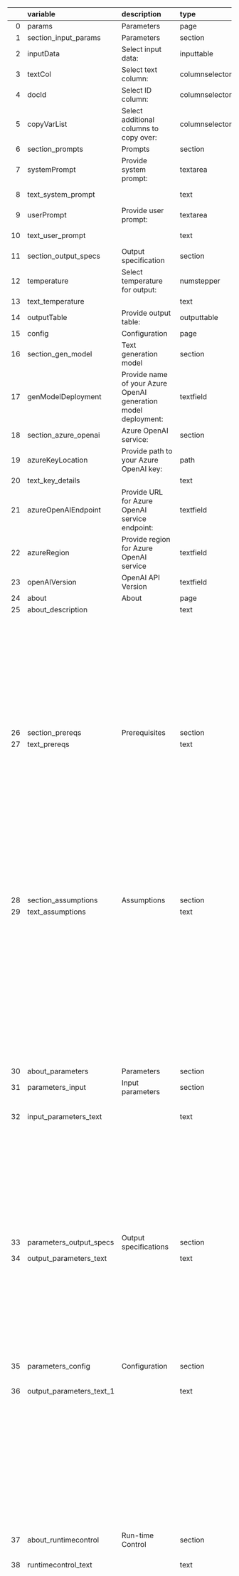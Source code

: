 |    | variable                 | description                                                    | type           | value                                                                                                                                                                                                                                                                                                                                                                                                                                                  |
|---:|:-------------------------|:---------------------------------------------------------------|:---------------|:-------------------------------------------------------------------------------------------------------------------------------------------------------------------------------------------------------------------------------------------------------------------------------------------------------------------------------------------------------------------------------------------------------------------------------------------------------|
|  0 | params                   | Parameters                                                     | page           |                                                                                                                                                                                                                                                                                                                                                                                                                                                        |
|  1 | section_input_params     | Parameters                                                     | section        |                                                                                                                                                                                                                                                                                                                                                                                                                                                        |
|  2 | inputData                | Select input data:                                             | inputtable     |                                                                                                                                                                                                                                                                                                                                                                                                                                                        |
|  3 | textCol                  | Select text column:                                            | columnselector |                                                                                                                                                                                                                                                                                                                                                                                                                                                        |
|  4 | docId                    | Select ID column:                                              | columnselector |                                                                                                                                                                                                                                                                                                                                                                                                                                                        |
|  5 | copyVarList              | Select additional columns to copy over:                        | columnselector |                                                                                                                                                                                                                                                                                                                                                                                                                                                        |
|  6 | section_prompts          | Prompts                                                        | section        |                                                                                                                                                                                                                                                                                                                                                                                                                                                        |
|  7 | systemPrompt             | Provide system prompt:                                         | textarea       |                                                                                                                                                                                                                                                                                                                                                                                                                                                        |
|  8 | text_system_prompt       |                                                                | text           | Use the system prompt to provide broad instructions to the LLM such as role, task description and response specification.                                                                                                                                                                                                                                                                                                                              |
|  9 | userPrompt               | Provide user prompt:                                           | textarea       |                                                                                                                                                                                                                                                                                                                                                                                                                                                        |
| 10 | text_user_prompt         |                                                                | text           | Use the user prompt to provide specific instructions on the task to perform.  Use tags like {Question}, {Context} etc. to refer to the context provided.                                                                                                                                                                                                                                                                                               |
| 11 | section_output_specs     | Output specification                                           | section        |                                                                                                                                                                                                                                                                                                                                                                                                                                                        |
| 12 | temperature              | Select temperature for output:                                 | numstepper     |                                                                                                                                                                                                                                                                                                                                                                                                                                                        |
| 13 | text_temperature         |                                                                | text           | Use the temperature control to govern how the LLM generates its response based on next word prediction.                                                                                                                                                                                                                                                                                                                                                |
| 14 | outputTable              | Provide output table:                                          | outputtable    |                                                                                                                                                                                                                                                                                                                                                                                                                                                        |
| 15 | config                   | Configuration                                                  | page           |                                                                                                                                                                                                                                                                                                                                                                                                                                                        |
| 16 | section_gen_model        | Text generation model                                          | section        |                                                                                                                                                                                                                                                                                                                                                                                                                                                        |
| 17 | genModelDeployment       | Provide name of your Azure OpenAI generation model deployment: | textfield      |                                                                                                                                                                                                                                                                                                                                                                                                                                                        |
| 18 | section_azure_openai     | Azure OpenAI service:                                          | section        |                                                                                                                                                                                                                                                                                                                                                                                                                                                        |
| 19 | azureKeyLocation         | Provide path to your Azure OpenAI key:                         | path           |                                                                                                                                                                                                                                                                                                                                                                                                                                                        |
| 20 | text_key_details         |                                                                | text           | Ensure this key is located in a file saved in a secure folder.                                                                                                                                                                                                                                                                                                                                                                                         |
| 21 | azureOpenAIEndpoint      | Provide URL for Azure OpenAI service endpoint:                 | textfield      |                                                                                                                                                                                                                                                                                                                                                                                                                                                        |
| 22 | azureRegion              | Provide region for Azure OpenAI service                        | textfield      |                                                                                                                                                                                                                                                                                                                                                                                                                                                        |
| 23 | openAIVersion            | OpenAI API Version                                             | textfield      |                                                                                                                                                                                                                                                                                                                                                                                                                                                        |
| 24 | about                    | About                                                          | page           |                                                                                                                                                                                                                                                                                                                                                                                                                                                        |
| 25 | about_description        |                                                                | text           | LLM - Azure OpenAI Zero-Shot Prompting                                                                                                                                                                                                                                                                                                                                                                                                                 |
|    |                          |                                                                |                | ==============================================                                                                                                                                                                                                                                                                                                                                                                                                         |
|    |                          |                                                                |                |                                                                                                                                                                                                                                                                                                                                                                                                                                                        |
|    |                          |                                                                |                | This custom step helps you interact with a Large Language Model (LLM) interacting with an [Azure OpenAI](https://microsoftlearning.github.io/mslearn-openai/Instructions/Exercises/01-get-started-azure-openai.html) service to process simple instructions on specified input data. It uses a technique called zero-shot prompting which is useful for cases where the instruction provided to the LLM does not require additional detail or context. |
|    |                          |                                                                |                | There exist both simple and involved (e.g. Retrieval Augmented Generation (RAG)) approaches for interacting with an LLM. Zero-shot prompting is useful for cases where the input data provides all the necessary context and information required for the LLM to process an instruction, and also, the instruction provided does not require a query to other data sources.                                                                            |
|    |                          |                                                                |                | Run inside a SAS session, this custom step takes either a SAS dataset or a CAS table as input and returns a SAS dataset (or CAS table) as output, with the response added as a new variable.                                                                                                                                                                                                                                                           |
| 26 | section_prereqs          | Prerequisites                                                  | section        |                                                                                                                                                                                                                                                                                                                                                                                                                                                        |
| 27 | text_prereqs             |                                                                | text           | 1. Python:  Python version 3.10 is recommended to avoid package support or dependency issues.                                                                                                                                                                                                                                                                                                                                                          |
|    |                          |                                                                |                |                                                                                                                                                                                                                                                                                                                                                                                                                                                        |
|    |                          |                                                                |                | 2. Python packages to be installed:                                                                                                                                                                                                                                                                                                                                                                                                                    |
|    |                          |                                                                |                |                                                                                                                                                                                                                                                                                                                                                                                                                                                        |
|    |                          |                                                                |                |    i.    langchain: https://pypi.org/project/langchain/                                                                                                                                                                                                                                                                                                                                                                                                |
|    |                          |                                                                |                |    ii.   langchain-community: https://pypi.org/project/langchain-community/                                                                                                                                                                                                                                                                                                                                                                            |
|    |                          |                                                                |                |    iii.  langchain-openai: https://pypi.org/project/langchain-openai/                                                                                                                                                                                                                                                                                                                                                                                  |
|    |                          |                                                                |                |   iv.   PyPDF: https://pypi.org/project/pypdf/                                                                                                                                                                                                                                                                                                                                                                                                         |
|    |                          |                                                                |                |   v.    sentence-transformers: https://pypi.org/project/sentence-transformers/                                                                                                                                                                                                                                                                                                                                                                         |
|    |                          |                                                                |                |   vi.   chromadb: https://pypi.org/project/chromadb/                                                                                                                                                                                                                                                                                                                                                                                                   |
|    |                          |                                                                |                |   vii.  pysqlite-binary: https://pypi.org/project/pysqlite-binary/                                                                                                                                                                                                                                                                                                                                                                                     |
|    |                          |                                                                |                |                                                                                                                                                                                                                                                                                                                                                                                                                                                        |
|    |                          |                                                                |                | 3. Viya 4 environment version 2024.01 or later                                                                                                                                                                                                                                                                                                                                                                                                         |
|    |                          |                                                                |                |                                                                                                                                                                                                                                                                                                                                                                                                                                                        |
|    |                          |                                                                |                | 4. Valid Azure OpenAI service with embedding & large language models deployed.  Refer here for instructions: https://learn.microsoft.com/en-us/azure/ai-services/openai/quickstart?tabs=command-line%2Cpython-new&pivots=programming-language-studio                                                                                                                                                                                                   |
| 28 | section_assumptions      | Assumptions                                                    | section        |                                                                                                                                                                                                                                                                                                                                                                                                                                                        |
| 29 | text_assumptions         |                                                                | text           | Current assumptions for this initial versions (future versions may improve upon the same):                                                                                                                                                                                                                                                                                                                                                             |
|    |                          |                                                                |                |                                                                                                                                                                                                                                                                                                                                                                                                                                                        |
|    |                          |                                                                |                | 1. Users  choose either an existing Chroma DB vector database collection or load PDF,  SAS dataset, pandas DataFrame or CSV files to an existing or new Chroma DB collection.                                                                                                                                                                                                                                                                          |
|    |                          |                                                                |                |                                                                                                                                                                                                                                                                                                                                                                                                                                                        |
|    |                          |                                                                |                | 2. Users may load all PDFs in a directory on the SAS Server (filesystem), or select a PDF/sas7bdat/DataFrame/CSV of their choice.                                                                                                                                                                                                                                                                                                                      |
|    |                          |                                                                |                |                                                                                                                                                                                                                                                                                                                                                                                                                                                        |
|    |                          |                                                                |                | 3. The code assumes use of a Chroma DB vector store.  Users may choose to replace this with other supported vector stores.                                                                                                                                                                                                                                                                                                                             |
|    |                          |                                                                |                |                                                                                                                                                                                                                                                                                                                                                                                                                                                        |
|    |                          |                                                                |                | 4. The code uses the langchain LLM framework.                                                                                                                                                                                                                                                                                                                                                                                                          |
|    |                          |                                                                |                |                                                                                                                                                                                                                                                                                                                                                                                                                                                        |
|    |                          |                                                                |                | 5. PDFs (containing text), CSV, SAS datasets and pandas DataFrames are currently the only loadable file format allowed.  Users are however free to ingest various other document types into a Chroma DB collection beforehand, using the "Vector Databases - Hydrate Chroma DB collection" SAS Studio Custom Step (refer documentation)                                                                                                                |
|    |                          |                                                                |                |                                                                                                                                                                                                                                                                                                                                                                                                                                                        |
|    |                          |                                                                |                | 6. User has already configured Azure OpenAI to deploy both an embedding function and LLM service, or knows the deployment names.                                                                                                                                                                                                                                                                                                                       |
| 30 | about_parameters         | Parameters                                                     | section        |                                                                                                                                                                                                                                                                                                                                                                                                                                                        |
| 31 | parameters_input         | Input parameters                                               | section        |                                                                                                                                                                                                                                                                                                                                                                                                                                                        |
| 32 | input_parameters_text    |                                                                | text           | 1. Source file location (optional, default is Context already loaded): in case you wish to present new source files to use as context,  choose either selecting a folder, file,SAS dataset. pandas DataFrame or a CSV file. Otherwise, provide the name of an existing vector store collection in Configuration.  Note that if choosing a SAS dataset, you must open an input port and attach a table to the custom step.                              |
|    |                          |                                                                |                |                                                                                                                                                                                                                                                                                                                                                                                                                                                        |
|    |                          |                                                                |                | 2. Source column ( required if SAS dataset, DataFrame or CSV selected): in case a SAS dataset, pandas DataFrame or a CSV file's selected, users must specify a column within the data source as the main "document" source.  The other fields will be considered metadata.                                                                                                                                                                             |
|    |                          |                                                                |                |                                                                                                                                                                                                                                                                                                                                                                                                                                                        |
|    |                          |                                                                |                | 3. System prompt (text area, default provided, required): a default system prompt which instructs the LLM on how to handle the question is provided.  Note it makes use of template variables {context} and {question} referring to the context and question respectively.  Edit this system prompt if you'd like to change the style of the response.                                                                                                 |
|    |                          |                                                                |                |                                                                                                                                                                                                                                                                                                                                                                                                                                                        |
|    |                          |                                                                |                | 4. Question (text area, required): Provide your question to the LLM. Note that this will be added to additional system prompt, to create a prompt that will be passed to the LLM.                                                                                                                                                                                                                                                                      |
| 33 | parameters_output_specs  | Output specifications                                          | section        |                                                                                                                                                                                                                                                                                                                                                                                                                                                        |
| 34 | output_parameters_text   |                                                                | text           | Results (the answer from the LLM) are printed by default to the output window.                                                                                                                                                                                                                                                                                                                                                                         |
|    |                          |                                                                |                |                                                                                                                                                                                                                                                                                                                                                                                                                                                        |
|    |                          |                                                                |                | 1. Temperature (numeric stepper, default 0): temperature for an LLM affects its abiity to predict the next word when generating responses.  A rule of thumb is that a temperature closer to 0 indicates the model uses the predicted next word with the highest probability, whereas a temperature of 1 increases the randomness with which the model predicts the next word.                                                                          |
|    |                          |                                                                |                |                                                                                                                                                                                                                                                                                                                                                                                                                                                        |
|    |                          |                                                                |                | 2. Context size (numeric stepper, default 10): select how many similar results from the vector store should be retrieved and provided as context to the LLM.  Note that a higher number results in more tokens provided as part of the prompt.                                                                                                                                                                                                         |
|    |                          |                                                                |                |                                                                                                                                                                                                                                                                                                                                                                                                                                                        |
|    |                          |                                                                |                | 3. Output table (output port, option): attach either a CAS table or sas7bdat to the output port of this node to hold results.  These results contain the LLM's answer, the original question and supporting retrieved results.                                                                                                                                                                                                                         |
| 35 | parameters_config        | Configuration                                                  | section        |                                                                                                                                                                                                                                                                                                                                                                                                                                                        |
| 36 | output_parameters_text_1 |                                                                | text           | 1. Embedding model (text field, required):  provide the name of your Azure OpenAI deployment of an OpenAI embedding model. For convenience, it's suggested to use the same name as the model you wish to use. For example, if your OpenAI embedding model happens to be text-embedding-3-small, use the same name for your deployment.                                                                                                                 |
|    |                          |                                                                |                |                                                                                                                                                                                                                                                                                                                                                                                                                                                        |
|    |                          |                                                                |                | 2. Vector Store persistent path (text field, defaults to /tmp if blank): provide a path to a ChromaDB database.  If blank, this defaults to /tmp on the filesystem.                                                                                                                                                                                                                                                                                    |
|    |                          |                                                                |                |                                                                                                                                                                                                                                                                                                                                                                                                                                                        |
|    |                          |                                                                |                | 3. Chroma DB collection name (text field): provide name of the Chroma DB collection you wish to use.  If the collection does not exist, a new one will be created. Ensure you have write access to the persistent area.                                                                                                                                                                                                                                |
|    |                          |                                                                |                |                                                                                                                                                                                                                                                                                                                                                                                                                                                        |
|    |                          |                                                                |                | 4. Text generation model (text field, required): provide the name of an Azure OpenAI text generation deployment.  For convenience, you may choose to use the same name as the OpenAI LLM. Example, gpt-35-turbo to gpt-35-turbo.                                                                                                                                                                                                                       |
|    |                          |                                                                |                |                                                                                                                                                                                                                                                                                                                                                                                                                                                        |
|    |                          |                                                                |                | 5. Azure OpenAI service details (file selector for key and text fields, required): provide a path to your Azure OpenAI access key.  Ensure this key is saved within a text file in a secure location on the filesystem.  Users are responsible for providing their keys to use this service.  In addition, also refer to your Azure OpenAI service to obtain the service endpoint and region. The OpenAI API version can be changed if required.       |
| 37 | about_runtimecontrol     | Run-time Control                                               | section        |                                                                                                                                                                                                                                                                                                                                                                                                                                                        |
| 38 | runtimecontrol_text      |                                                                | text           | Note: Run-time control is optional.  You may choose whether to execute the main code of this step or not, based on upstream conditions set by earlier SAS programs.  This includes nodes run prior to this custom step earlier in a SAS Studio Flow, or a previous program in the same session.                                                                                                                                                        |
|    |                          |                                                                |                |                                                                                                                                                                                                                                                                                                                                                                                                                                                        |
|    |                          |                                                                |                | Refer this blog (https://communities.sas.com/t5/SAS-Communities-Library/Switch-on-switch-off-run-time-control-of-SAS-Studio-Custom-Steps/ta-p/885526) for more details on the concept.                                                                                                                                                                                                                                                                 |
|    |                          |                                                                |                |                                                                                                                                                                                                                                                                                                                                                                                                                                                        |
|    |                          |                                                                |                | The following macro variable,                                                                                                                                                                                                                                                                                                                                                                                                                          |
|    |                          |                                                                |                |                                                                                                                                                                                                                                                                                                                                                                                                                                                        |
|    |                          |                                                                |                | _aor_run_trigger                                                                                                                                                                                                                                                                                                                                                                                                                                       |
|    |                          |                                                                |                |                                                                                                                                                                                                                                                                                                                                                                                                                                                        |
|    |                          |                                                                |                | will initialize with a value of 1 by default, indicating an "enabled" status and allowing the custom step to run.                                                                                                                                                                                                                                                                                                                                      |
|    |                          |                                                                |                |                                                                                                                                                                                                                                                                                                                                                                                                                                                        |
|    |                          |                                                                |                | If you wish to control execution of this custom step, include code in an upstream SAS program to set this variable to 0.  This "disables" execution of the custom step.                                                                                                                                                                                                                                                                                |
|    |                          |                                                                |                |                                                                                                                                                                                                                                                                                                                                                                                                                                                        |
|    |                          |                                                                |                | To "disable" this step, run the following code upstream:                                                                                                                                                                                                                                                                                                                                                                                               |
|    |                          |                                                                |                |                                                                                                                                                                                                                                                                                                                                                                                                                                                        |
|    |                          |                                                                |                | %global _aor_run_trigger;                                                                                                                                                                                                                                                                                                                                                                                                                              |
|    |                          |                                                                |                | %let _aor_run_trigger =0;                                                                                                                                                                                                                                                                                                                                                                                                                              |
|    |                          |                                                                |                |                                                                                                                                                                                                                                                                                                                                                                                                                                                        |
|    |                          |                                                                |                | To "enable" this step again, run the following (it's assumed that this has already been set as a global variable):                                                                                                                                                                                                                                                                                                                                     |
|    |                          |                                                                |                |                                                                                                                                                                                                                                                                                                                                                                                                                                                        |
|    |                          |                                                                |                | %let _aor_run_trigger =1;                                                                                                                                                                                                                                                                                                                                                                                                                              |
|    |                          |                                                                |                |                                                                                                                                                                                                                                                                                                                                                                                                                                                        |
|    |                          |                                                                |                | IMPORTANT: Be aware that disabling this step means that none of its main execution code will run, and any  downstream code which was dependent on this code may fail.  Change this setting only if it aligns with the objective of your SAS Studio program.                                                                                                                                                                                            |
| 39 | about_documentation      | Documentation                                                  | section        |                                                                                                                                                                                                                                                                                                                                                                                                                                                        |
| 40 | documentation_text       |                                                                | text           | 1.  Azure OpenAI service: https://learn.microsoft.com/en-us/azure/ai-services/openai/                                                                                                                                                                                                                                                                                                                                                                  |
|    |                          |                                                                |                |                                                                                                                                                                                                                                                                                                                                                                                                                                                        |
|    |                          |                                                                |                | 2. Documentation for the chromadb Python package: https://docs.trychroma.com                                                                                                                                                                                                                                                                                                                                                                           |
|    |                          |                                                                |                |                                                                                                                                                                                                                                                                                                                                                                                                                                                        |
|    |                          |                                                                |                | 3.  Documentation for the "Vector Databases - Hydrate Chroma DB collection" SAS Studio Custom Step: https://github.com/sassoftware/sas-studio-custom-steps/tree/main/Vector%20Databases%20-%20Hydrate%20Chroma%20DB%20Collection                                                                                                                                                                                                                       |
|    |                          |                                                                |                |                                                                                                                                                                                                                                                                                                                                                                                                                                                        |
|    |                          |                                                                |                | 4. An important note regarding sqlite: https://docs.trychroma.com/troubleshooting#sqlite                                                                                                                                                                                                                                                                                                                                                               |
|    |                          |                                                                |                |                                                                                                                                                                                                                                                                                                                                                                                                                                                        |
|    |                          |                                                                |                | 5. SAS Communities article on configuring Viya for Python integration: https://communities.sas.com/t5/SAS-Communities-Library/Configuring-SAS-Viya-for-Python-Integration/ta-p/847459                                                                                                                                                                                                                                                                  |
|    |                          |                                                                |                |                                                                                                                                                                                                                                                                                                                                                                                                                                                        |
|    |                          |                                                                |                | 6. The SAS Viya Platform Deployment Guide (refer to SAS Configurator for Open Source within): https://go.documentation.sas.com/doc/en/itopscdc/default/itopssr/p1n66p7u2cm8fjn13yeggzbxcqqg.htm?fromDefault=#p19cpvrrjw3lurn135ih46tjm7oi                                                                                                                                                                                                              |
|    |                          |                                                                |                |                                                                                                                                                                                                                                                                                                                                                                                                                                                        |
|    |                          |                                                                |                | 7.  Options for persistent clients and client connections in Chroma: https://docs.trychroma.com/usage-guide                                                                                                                                                                                                                                                                                                                                            |
|    |                          |                                                                |                |                                                                                                                                                                                                                                                                                                                                                                                                                                                        |
|    |                          |                                                                |                | 8. Langchain Python documentation: https://python.langchain.com/docs/get_started/introduction                                                                                                                                                                                                                                                                                                                                                          |
|    |                          |                                                                |                |                                                                                                                                                                                                                                                                                                                                                                                                                                                        |
|    |                          |                                                                |                | 9. OpenAI API versions change periodically. Keep track of them here: https://learn.microsoft.com/en-us/azure/ai-services/openai/api-version-deprecation                                                                                                                                                                                                                                                                                                |
| 41 | version_text             |                                                                | text           | Version: 1.0  (14DEC2024)                                                                                                                                                                                                                                                                                                                                                                                                                              |
| 42 | contact_text             |                                                                | text           | Created/contact:                                                                                                                                                                                                                                                                                                                                                                                                                                       |
|    |                          |                                                                |                |                                                                                                                                                                                                                                                                                                                                                                                                                                                        |
|    |                          |                                                                |                | - Sundaresh Sankaran (sundaresh.sankaran@sas.com)                                                                                                                                                                                                                                                                                                                                                                                                      |